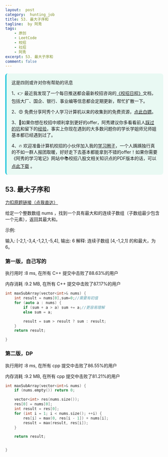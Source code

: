```yaml
---
layout:  post
category:  hunting_job
title: 53. 最大子序和
tagline:  by 阿秀
tags:
    - 原创
    - LeetCode
    - 校招
    - 社招
    - 阿秀
excerpt: 53. 最大子序和
comment: false
---
```






<div style="border-color: #24C6DC;
            background-color: #e9f9f3;         
            margin: 1rem 0;
        padding: .25rem 1rem;
        border-left-width: .3rem;
        border-left-style: solid;
        border-radius: .5rem;
        color: inherit;">
  <p>这是四则或许对你有帮助的讯息</p>
  <p>1、👉 最近我发现了一个每日推送都会最新校招咨询的<a style="text-decoration: underline" href="https://flowus.cn/ee50d5eb-3cd5-4f74-880e-95b215dd4ff2" target="_blank">《校招日程》</a>文档，包括大厂、国企、银行、事业编等信息都会定期更新，帮忙扩散一下。</p>  
  <p>2、😍
    免费分享阿秀个人学习计算机以来的收集到的免费资源，<a style="text-decoration: underline" href="/notes/07-resources/01-free/01-introduce.html" target="_blank">点此白嫖</a>。
  </p>
  <p>3、🚀如果你想在校招中顺利拿到更好的offer，阿秀建议你多看看前人<a style="text-decoration: underline" href="https://www.yuque.com/tuobaaxiu/httmmc/npg1k81zeq4wfpyz" target="_blank">踩过的坑</a>和留下的<a style="text-decoration: underline"  target="_blank" href="https://www.yuque.com/tuobaaxiu/httmmc/gge9ppd0mbu2d3dp">经验</a>，事实上你现在遇到的大多数问题你的学长学姐师兄师姐基本都已经遇到过了。
  </p>
  <p>4、🔥 欢迎准备计算机校招的小伙伴加入我的<a  style="text-decoration: underline" href="https://www.yuque.com/tuobaaxiu/httmmc/xg0otqvc17wfx4u9" target="_blank">学习圈子</a>，一个人踽踽独行真的不如一群人报团取暖，好好走下去基本都能拿到不错的offer！如果你需要《阿秀的学习笔记》网站中📚︎校招八股文相关知识点的PDF版本的话，可以<a style="text-decoration: underline" href="/notes/08-other/02-question.html#_5、如何下载阿秀的学习笔记内容pdf版本" target="_blank">点此下载</a> 。</p>   </div>




## 53. 最大子序和

[力扣原题链接（点我直达）](https://leetcode-cn.com/problems/maximum-subarray/)

给定一个整数数组 nums ，找到一个具有最大和的连续子数组（子数组最少包含一个元素），返回其最大和。

示例:

输入: [-2,1,-3,4,-1,2,1,-5,4],
输出: 6
解释: 连续子数组 [4,-1,2,1] 的和最大，为 6。



### 第一版，自己写的



执行用时 :8 ms, 在所有 C++ 提交中击败了88.63%的用户

内存消耗 :9.2 MB, 在所有 C++ 提交中击败了87.17%的用户



```c++
int maxSubArray(vector<int>& nums) {
	int result = nums[0],sum=0;//需要有初值
	for (auto a : nums) {
		if (sum + a > a) sum += a;//更容易理解
		else sum = a;

		result = sum > result ? sum : result;
	}
	return result;

}
```







### 第二版，DP

执行用时 :8 ms, 在所有 cpp 提交中击败了86.55%的用户

内存消耗 :9.2 MB, 在所有 cpp 提交中击败了81.21%的用户

```c++
int maxSubArray(vector<int>& nums) {
	if (nums.empty()) return 0;

	vector<int> res(nums.size());
	res[0] = nums[0];
	int result = res[0];
	for (int i = 1; i < nums.size(); ++i) {
		res[i] = max(0, res[i - 1]) + nums[i];
		result = max(result, res[i]);
	}

	return result;


}
```

<p id="爬楼梯"></p>

